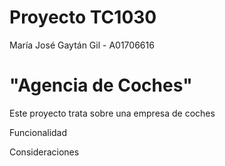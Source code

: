 # Proyecto TC1030

María José Gaytán Gil - A01706616

# "Agencia de Coches"
Este proyecto trata sobre una empresa de coches 

Funcionalidad


Consideraciones
